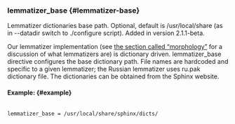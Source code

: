 ### lemmatizer_base {#lemmatizer-base}

Lemmatizer dictionaries base path. Optional, default is /usr/local/share (as in --datadir switch to ./configure script). Added in version 2.1.1-beta.

Our lemmatizer implementation (see [the section called “morphology”](../../index_configuration_options/morphology.md) for a discussion of what lemmatizers are) is dictionary driven. lemmatizer_base directive configures the base dictionary path. File names are hardcoded and specific to a given lemmatizer; the Russian lemmatizer uses ru.pak dictionary file. The dictionaries can be obtained from the Sphinx website.

#### Example: {#example}

```

lemmatizer_base = /usr/local/share/sphinx/dicts/

```